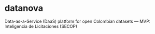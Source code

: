 # datanova
Data-as-a-Service (DaaS) platform for open Colombian datasets — MVP: Inteligencia de Licitaciones (SECOP)
